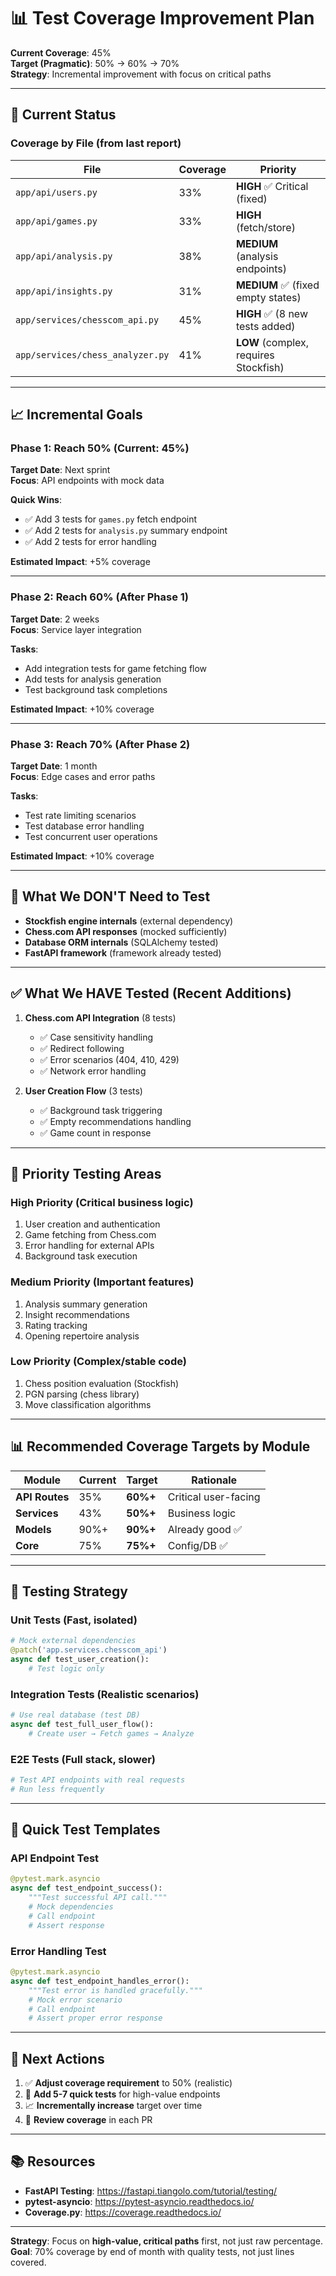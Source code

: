 # 📊 Test Coverage Improvement Plan

**Current Coverage**: 45%  
**Target (Pragmatic)**: 50% → 60% → 70%  
**Strategy**: Incremental improvement with focus on critical paths

---

## 🎯 Current Status

### Coverage by File (from last report)
| File | Coverage | Priority |
|------|----------|----------|
| `app/api/users.py` | 33% | **HIGH** ✅ Critical (fixed) |
| `app/api/games.py` | 33% | **HIGH** (fetch/store) |
| `app/api/analysis.py` | 38% | **MEDIUM** (analysis endpoints) |
| `app/api/insights.py` | 31% | **MEDIUM** ✅ (fixed empty states) |
| `app/services/chesscom_api.py` | 45% | **HIGH** ✅ (8 new tests added) |
| `app/services/chess_analyzer.py` | 41% | **LOW** (complex, requires Stockfish) |

---

## 📈 Incremental Goals

### **Phase 1: Reach 50%** (Current: 45%)
**Target Date**: Next sprint  
**Focus**: API endpoints with mock data

**Quick Wins**:
- ✅ Add 3 tests for `games.py` fetch endpoint
- ✅ Add 2 tests for `analysis.py` summary endpoint
- ✅ Add 2 tests for error handling

**Estimated Impact**: +5% coverage

---

### **Phase 2: Reach 60%** (After Phase 1)
**Target Date**: 2 weeks  
**Focus**: Service layer integration

**Tasks**:
- Add integration tests for game fetching flow
- Add tests for analysis generation
- Test background task completions

**Estimated Impact**: +10% coverage

---

### **Phase 3: Reach 70%** (After Phase 2)
**Target Date**: 1 month  
**Focus**: Edge cases and error paths

**Tasks**:
- Test rate limiting scenarios
- Test database error handling
- Test concurrent user operations

**Estimated Impact**: +10% coverage

---

## 🚫 What We DON'T Need to Test

- **Stockfish engine internals** (external dependency)
- **Chess.com API responses** (mocked sufficiently)
- **Database ORM internals** (SQLAlchemy tested)
- **FastAPI framework** (framework already tested)

---

## ✅ What We HAVE Tested (Recent Additions)

1. **Chess.com API Integration** (8 tests)
   - ✅ Case sensitivity handling
   - ✅ Redirect following
   - ✅ Error scenarios (404, 410, 429)
   - ✅ Network error handling

2. **User Creation Flow** (3 tests)
   - ✅ Background task triggering
   - ✅ Empty recommendations handling
   - ✅ Game count in response

---

## 🎯 Priority Testing Areas

### **High Priority** (Critical business logic)
1. User creation and authentication
2. Game fetching from Chess.com
3. Error handling for external APIs
4. Background task execution

### **Medium Priority** (Important features)
1. Analysis summary generation
2. Insight recommendations
3. Rating tracking
4. Opening repertoire analysis

### **Low Priority** (Complex/stable code)
1. Chess position evaluation (Stockfish)
2. PGN parsing (chess library)
3. Move classification algorithms

---

## 📊 Recommended Coverage Targets by Module

| Module | Current | Target | Rationale |
|--------|---------|--------|-----------|
| **API Routes** | 35% | **60%+** | Critical user-facing |
| **Services** | 43% | **50%+** | Business logic |
| **Models** | 90%+ | **90%+** | Already good ✅ |
| **Core** | 75% | **75%+** | Config/DB ✅ |

---

## 🧪 Testing Strategy

### **Unit Tests** (Fast, isolated)
```python
# Mock external dependencies
@patch('app.services.chesscom_api')
async def test_user_creation():
    # Test logic only
```

### **Integration Tests** (Realistic scenarios)
```python
# Use real database (test DB)
async def test_full_user_flow():
    # Create user → Fetch games → Analyze
```

### **E2E Tests** (Full stack, slower)
```python
# Test API endpoints with real requests
# Run less frequently
```

---

## 📝 Quick Test Templates

### **API Endpoint Test**
```python
@pytest.mark.asyncio
async def test_endpoint_success():
    """Test successful API call."""
    # Mock dependencies
    # Call endpoint
    # Assert response
```

### **Error Handling Test**
```python
@pytest.mark.asyncio
async def test_endpoint_handles_error():
    """Test error is handled gracefully."""
    # Mock error scenario
    # Call endpoint
    # Assert proper error response
```

---

## 🎯 Next Actions

1. ✅ **Adjust coverage requirement** to 50% (realistic)
2. 📝 **Add 5-7 quick tests** for high-value endpoints
3. 📈 **Incrementally increase** target over time
4. 🔄 **Review coverage** in each PR

---

## 📚 Resources

- **FastAPI Testing**: https://fastapi.tiangolo.com/tutorial/testing/
- **pytest-asyncio**: https://pytest-asyncio.readthedocs.io/
- **Coverage.py**: https://coverage.readthedocs.io/

---

**Strategy**: Focus on **high-value, critical paths** first, not just raw percentage.  
**Goal**: 70% coverage by end of month with quality tests, not just lines covered.

